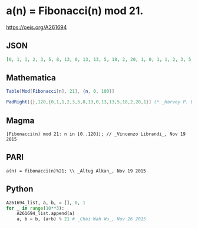 # a\(n\) \= Fibonacci\(n\) mod 21\.
https://oeis.org/A261694
## JSON
```JSON
[0, 1, 1, 2, 3, 5, 8, 13, 0, 13, 13, 5, 18, 2, 20, 1, 0, 1, 1, 2, 3, 5, 8, 13, 0, 13, 13, 5, 18, 2, 20, 1, 0, 1, 1, 2, 3, 5, 8, 13, 0, 13, 13, 5, 18, 2, 20, 1, 0, 1, 1, 2, 3, 5, 8, 13, 0, 13, 13, 5, 18, 2, 20, 1, 0, 1, 1, 2, 3, 5, 8, 13, 0, 13, 13, 5, 18, 2, 20, 1, 0, 1, 1, 2, 3, 5, 8, 13, 0, 13]
```
## Mathematica
```Mathematica
Table[Mod[Fibonacci[n], 21], {n, 0, 100}]
```
```Mathematica
PadRight[{},120,{0,1,1,2,3,5,8,13,0,13,13,5,18,2,20,1}] (* _Harvey P. Dale_, May 16 2020 *)
```
## Magma
```Magma
[Fibonacci(n) mod 21: n in [0..120]]; // _Vincenzo Librandi_, Nov 19 2015
```
## PARI
```PARI
a(n) = fibonacci(n)%21; \\ _Altug Alkan_, Nov 19 2015
```
## Python
```Python
A261694_list, a, b, = [], 0, 1
for _ in range(10**3):
    A261694_list.append(a)
    a, b = b, (a+b) % 21 # _Chai Wah Wu_, Nov 26 2015
```
